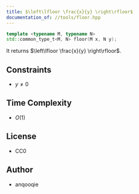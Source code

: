 ```yaml
---
title: $\left\lfloor \frac{x}{y} \right\rfloor$
documentation_of: //tools/floor.hpp
---
```


```cpp
template <typename M, typename N>
std::common_type_t<M, N> floor(M x, N y);
```

It returns $\left\lfloor \frac{x}{y} \right\rfloor$.

## Constraints
- $y \neq 0$

## Time Complexity
- $O(1)$

## License
- CC0

## Author
- anqooqie
